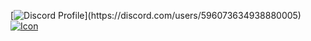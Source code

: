 [![Discord Profile](https://lanyard-profile-readme.vercel.app/api/596073634938880005?theme=dark&bg=1a1c1f&animated=false&hideDiscrim=true&borderRadius=30px&idleMessage=Probably%20doing%20something%20else...)](https://discord.com/users/596073634938880005)
[![Icon](https://media.discordapp.net/attachments/627939689726214195/1126253078040031302/pager-solid.png?width=462&height=462)](https://test.com)
